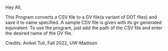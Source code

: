 Hey All,

This Program converts a CSV file to a GV file(a variant of DOT files) and save it to name specified.
A sample CSV file is given with its gv generated equivalent.
To use the program, just add the path of the CSV file and enter the desired name of the GV file.

Credits: Aniket Tuli, Fall 2022, UW-Madison
